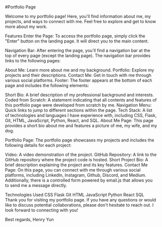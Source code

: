 #Portfolio Page

Welcome to my portfolio page! Here, you'll find information about me, my projects, and ways to connect with me. Feel free to explore and get to know more about my work.

Features
Enter the Page: To access the portfolio page, simply click the "Enter" button on the landing page. It will direct you to the main content.

Navigation Bar: After entering the page, you'll find a navigation bar at the top of every page (except the landing page). The navigation bar provides links to the following pages:

About Me: Learn more about me and my background.
Portfolio: Explore my projects and their descriptions.
Contact Me: Get in touch with me through various social platforms.
Footer: The footer appears at the bottom of each page and includes the following elements:

Short Bio: A brief description of my professional background and interests.
Coded from Scratch: A statement indicating that all contents and features of this portfolio page were developed from scratch by me.
Navigation Menu: Quick links to jump to different sections within the page.
Tech Stack: A list of technologies and languages I have experience with, including CSS, Flask, Git, HTML, JavaScript, Python, React, and SQL.
About Me Page: This page provides a short bio about me and features a picture of me, my wife, and my dog.

Portfolio Page: The portfolio page showcases my projects and includes the following details for each project:

Video: A video demonstration of the project.
GitHub Repository: A link to the GitHub repository where the project code is hosted.
Short Project Bio: A brief description explaining the project and its key features.
Contact Me Page: On this page, you can connect with me through various social platforms, including LinkedIn, Instagram, Github, Discord, and Medium. Additionally, there is a controlled form powered by email.js that allows you to send me a message directly.

Technologies Used
CSS
Flask
Git
HTML
JavaScript
Python
React
SQL
Thank you for visiting my portfolio page. If you have any questions or would like to discuss potential collaborations, please don't hesitate to reach out. I look forward to connecting with you!

Best regards,
Henry Yun
